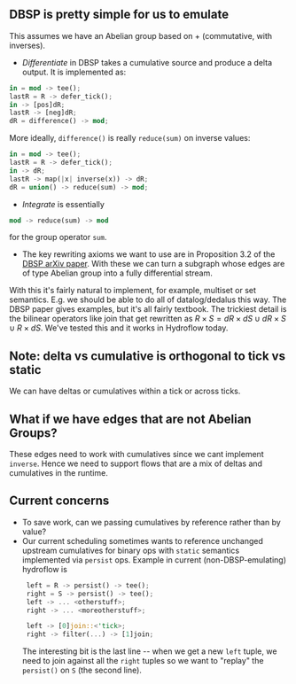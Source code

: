 ## DBSP is pretty simple for us to emulate
This assumes we have an Abelian group based on + (commutative, with inverses).
- _Differentiate_ in DBSP takes a cumulative source and produce a delta output. It is implemented as:
```rust
in = mod -> tee();
lastR = R -> defer_tick();
in -> [pos]dR;
lastR -> [neg]dR;
dR = difference() -> mod;
```
More ideally, `difference()` is really `reduce(sum)` on inverse values:
```rust
in = mod -> tee();
lastR = R -> defer_tick();
in -> dR;
lastR -> map(|x| inverse(x)) -> dR;
dR = union() -> reduce(sum) -> mod;
```

- _Integrate_ is essentially
```rust
mod -> reduce(sum) -> mod
```
for the group operator `sum`.

- The key rewriting axioms we want to use are in Proposition 3.2 of the [DBSP arXiv paper](https://arxiv.org/abs/2203.16684).
With these we can turn a subgraph whose edges are of type Abelian group into a fully differential stream. 

With this it's fairly natural to implement, for example, multiset or set semantics. E.g.
we should be able to do all of datalog/dedalus this way. The DBSP paper gives examples, but it's all
fairly textbook. The trickiest detail is the bilinear operators like join that get rewritten as
$R \times S = dR \times dS \cup dR \times S \cup R \times dS$. We've tested this and it works in Hydroflow today.

## Note: delta vs cumulative is orthogonal to tick vs static
We can have deltas or cumulatives within a tick or across ticks.

## What if we have edges that are not Abelian Groups?
These edges need to work with cumulatives since we cant implement `inverse`. Hence we need to support
flows that are a mix of deltas and cumulatives in the runtime.

## Current concerns
- To save work, can we passing cumulatives by reference rather than by value?
- Our current scheduling sometimes wants to reference unchanged upstream cumulatives for binary ops
  with `static` semantics implemented via `persist` ops.
  Example in current
  (non-DBSP-emulating) hydroflow is
  ```rust
   left = R -> persist() -> tee();
   right = S -> persist() -> tee();
   left -> ... <otherstuff>;
   right -> ... <moreotherstuff>;

   left -> [0]join::<'tick>;
   right -> filter(...) -> [1]join;
   ```
  The interesting bit is the last line -- when we get a new `left` tuple, we need to join against all the
  `right` tuples so we want to "replay" the `persist()` on `S` (the second line).
  ```
  
